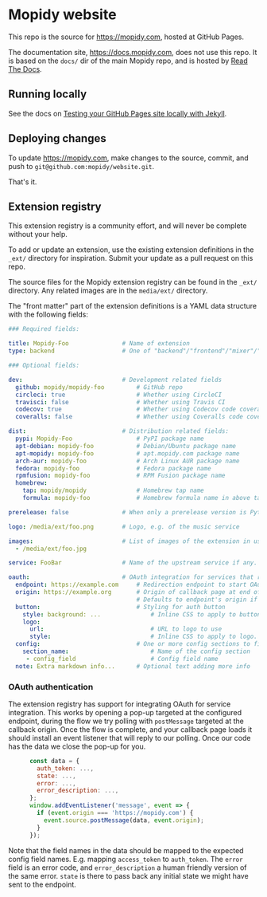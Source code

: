 # Mopidy website

This repo is the source for https://mopidy.com, hosted at GitHub Pages.

The documentation site, https://docs.mopidy.com, does not use this repo. It is
based on the `docs/` dir of the main Mopidy repo, and is hosted by [Read The
Docs](https://readthedocs.org/).


## Running locally

See the docs on [Testing your GitHub Pages site locally with Jekyll][1].

[1]: https://help.github.com/en/articles/testing-your-github-pages-site-locally-with-jekyll


## Deploying changes

To update https://mopidy.com, make changes to the source, commit, and push to
`git@github.com:mopidy/website.git`.

That's it.


## Extension registry

This extension registry is a community effort, and will never be complete
without your help.

To add or update an extension, use the existing extension definitions in the
`_ext/` directory for inspiration. Submit your update as a pull request on
this repo.

The source files for the Mopidy extension registry can be found in the
`_ext/` directory. Any related images are in the `media/ext/` directory.

The "front matter" part of the extension definitions is a YAML data structure
with the following fields:

``` yaml
### Required fields:

title: Mopidy-Foo               # Name of extension
type: backend                   # One of "backend"/"frontend"/"mixer"/"web"

### Optional fields:

dev:                            # Development related fields
  github: mopidy/mopidy-foo         # GitHub repo
  circleci: true                    # Whether using CircleCI
  travisci: false                   # Whether using Travis CI
  codecov: true                     # Whether using Codecov code coverage
  coveralls: false                  # Whether using Coveralls code coverage

dist:                           # Distribution related fields:
  pypi: Mopidy-Foo                  # PyPI package name
  apt-debian: mopidy-foo            # Debian/Ubuntu package name
  apt-mopidy: mopidy-foo            # apt.mopidy.com package name
  arch-aur: mopidy-foo              # Arch Linux AUR package name
  fedora: mopidy-foo                # Fedora package name
  rpmfusion: mopidy-foo             # RPM Fusion package name
  homebrew:
    tap: mopidy/mopidy              # Homebrew tap name
    formula: mopidy-foo             # Homebrew formula name in above tap

prerelease: false               # When only a prerelease version is Python 3 compatible

logo: /media/ext/foo.png        # Logo, e.g. of the music service

images:                         # List of images of the extension in use
  - /media/ext/foo.jpg

service: FooBar                 # Name of the upstream service if any.

oauth:                          # OAuth integration for services that require tokens:
  endpoint: https://example.com     # Redirection endpoint to start OAuth flow
  origin: https://example.org       # Origin of callback page at end of OAuth flow
                                    # Defaults to endpoint's origin if not set
  button:                           # Styling for auth button
    style: background: ...              # Inline CSS to apply to button.
    logo:
      url:                              # URL to logo to use
      style:                            # Inline CSS to apply to logo.
  config:                           # One or more config sections to fill with data
    section_name:                       # Name of the config section
     - config_field                     # Config field name
  note: Extra markdown info...      # Optional text adding more info
```

### OAuth authentication

The extension registry has support for integrating OAuth for service
integration. This works by opening a pop-up targeted at the configured
endpoint, during the flow we try polling with `postMessage` targeted at the
callback origin. Once the flow is complete, and your callback page loads it
should install an event listener that will reply to our polling. Once our code
has the data we close the pop-up for you.

``` javascript
      const data = {
        auth_token: ...,
        state: ...,
        error: ...,
        error_description: ...,
      };
      window.addEventListener('message', event => {
        if (event.origin === 'https://mopidy.com') {
          event.source.postMessage(data, event.origin);
        }
      });
```

Note that the field names in the data should be mapped to the expected config
field names. E.g. mapping `access_token` to `auth_token`. The `error` field is
an error code, and `error_description` a human friendly version of the same
error. `state` is there to pass back any initial state we might have sent to
the endpoint.
